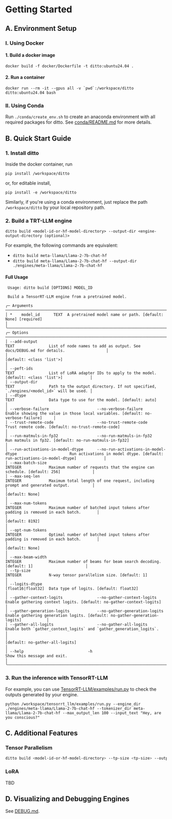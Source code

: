 # Getting Started

## A. Environment Setup
### I. Using Docker
#### 1. Build a docker image
```
docker build -f docker/Dockerfile -t ditto:ubuntu24.04 .
```

#### 2. Run a container
```
docker run --rm -it --gpus all -v `pwd`:/workspace/ditto ditto:ubuntu24.04 bash
```

### II. Using Conda
Run `./conda/create_env.sh` to create an anaconda environment with all required packages for ditto.
See [conda/README.md](../conda/README.md) for more details.


## B. Quick Start Guide
### 1. Install ditto
Inside the docker container, run
```
pip install /workspace/ditto
```
or, for editable install,
```
pip install -e /workspace/ditto
```

Similarly, if you're using a conda environment, just replace the path `/workspace/ditto` by your local repository path.

### 2. Build a TRT-LLM engine
```
ditto build <model-id-or-hf-model-directory> --output-dir <engine-output-directory (optional)>
```
For example, the following commands are equivalent:
* `ditto build meta-llama/Llama-2-7b-chat-hf`
* `ditto build meta-llama/Llama-2-7b-chat-hf --output-dir ./engines/meta-llama/Llama-2-7b-chat-hf`

#### Full Usage
```
 Usage: ditto build [OPTIONS] MODEL_ID                                                                                                               
                                                                                                                                                     
 Build a TensorRT-LLM engine from a pretrained model.                                                                                                
                                                                                                                                                     
╭─ Arguments ──────────────────────────────────────────────────────────────────────────────────────────────────────────────────────────────────────────────────────────────────────────╮
│ *    model_id      TEXT  A pretrained model name or path. [default: None] [required]                                                                                                 │
╰──────────────────────────────────────────────────────────────────────────────────────────────────────────────────────────────────────────────────────────────────────────────────────╯
╭─ Options ────────────────────────────────────────────────────────────────────────────────────────────────────────────────────────────────────────────────────────────────────────────╮
│ --add-output                                                                 TEXT               List of node names to add as output. See docs/DEBUG.md for details.                  │
│                                                                                                 [default: <class 'list'>]                                                            │
│ --peft-ids                                                                   TEXT               List of LoRA adapter IDs to apply to the model. [default: <class 'list'>]            │
│ --output-dir                                                                 TEXT               Path to the output directory. If not specified, `./engines/<model_id>` will be used. │
│ --dtype                                                                      TEXT               Data type to use for the model. [default: auto]                                      │
│ --verbose-failure                     --no-verbose-failure                                      Enable showing the value in those local variables. [default: no-verbose-failure]     │
│ --trust-remote-code                   --no-trust-remote-code                                    Trust remote code. [default: no-trust-remote-code]                                   │
│ --run-matmuls-in-fp32                 --no-run-matmuls-in-fp32                                  Run matmuls in fp32. [default: no-run-matmuls-in-fp32]                               │
│ --run-activations-in-model-dtype      --no-run-activations-in-model-dtype                       Run activations in model dtype. [default: run-activations-in-model-dtype]            │
│ --max-batch-size                                                             INTEGER            Maximum number of requests that the engine can schedule. [default: 256]              │
│ --max-seq-len                                                                INTEGER            Maximum total length of one request, including prompt and generated output.          │
│                                                                                                 [default: None]                                                                      │
│ --max-num-tokens                                                             INTEGER            Maximum number of batched input tokens after padding is removed in each batch.       │
│                                                                                                 [default: 8192]                                                                      │
│ --opt-num-tokens                                                             INTEGER            Optimal number of batched input tokens after padding is removed in each batch.       │
│                                                                                                 [default: None]                                                                      │
│ --max-beam-width                                                             INTEGER            Maximum number of beams for beam search decoding. [default: 1]                       │
│ --tp-size                                                                    INTEGER            N-way tensor parallelism size. [default: 1]                                          │
│ --logits-dtype                                                               [float16|float32]  Data type of logits. [default: float32]                                              │
│ --gather-context-logits               --no-gather-context-logits                                Enable gathering context logits. [default: no-gather-context-logits]                 │
│ --gather-generation-logits            --no-gather-generation-logits                             Enable gathering generation logits. [default: no-gather-generation-logits]           │
│ --gather-all-logits                   --no-gather-all-logits                                    Enable both `gather_context_logits` and `gather_generation_logits`.                  │
│                                                                                                 [default: no-gather-all-logits]                                                      │
│ --help                            -h                                                            Show this message and exit.                                                          │
╰──────────────────────────────────────────────────────────────────────────────────────────────────────────────────────────────────────────────────────────────────────────────────────╯
```


### 3. Run the inference with TensorRT-LLM
For example, you can use [TensorRT-LLM/examples/run.py](https://github.com/NVIDIA/TensorRT-LLM/blob/42a7b0922fc9e095f173eab9a7efa0bcdceadd0d/examples/run.py) to check the outputs generated by your engine.

```
python /workspace/tensorrt_llm/examples/run.py --engine_dir ./engines/meta-llama/Llama-2-7b-chat-hf --tokenizer_dir meta-llama/Llama-2-7b-chat-hf --max_output_len 100 --input_text "Hey, are you conscious?"
```


## C. Additional Features
### Tensor Parallelism
```bash
ditto build <model-id-or-hf-model-directory> --tp-size <tp-size> --output-dir <engine-output-directory (optional)>
```

### LoRA
TBD


## D. Visualizing and Debugging Engines
See [DEBUG.md](./DEBUG.md).
